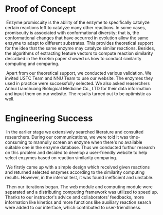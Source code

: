 # Proof of Concept

​		Enzyme promiscuity is the ability of the enzyme to specifically catalyze certain reactions left to catalyze many other reactions. In some cases, promiscuity is associated with conformational diversity; that is, the conformational changes that have occurred in evolution allow the same enzyme to adapt to different substrates. This provides theoretical support for the idea that the same enzyme may catalyze similar reactions.  Besides, the algorithms of extracting feature vectors to compute reaction similarity described in the RxnSim paper showed us  how to conduct similarity computing and comparing.

​		Apart from our theoretical support, we conducted various validation. We invited USTC Team and NNU Team to use our website. The enzymes they used in practice were successfully selected. We also asked reaserchers Anhui Lianchuang Biological Medicine Co., LTD for their data information and input them on our website. The results turned out to be optimistic as well.

# Engineering Success

​	In the earlier stage we extensively searched literature and consulted researchers. During our communications, we were told it was time-consuming to mannully screen an enzyme when there's no available suitable one in the enzyme database. Thus we conducted furthur research on this problem and decided to develop a user-friendly website to help select enzymes based on reaction similarity comparing.

​	We firstly came up with a simple design which received given reactions and returned selected enzymes according to the similarity computing results. However, in the internal test, it was found inefficient and unstable. 

​		Then our iterations began. The web module and computing module were separated and a distributing computing framework was utilized to speed up. Thanks to our instructor's advice and collaborators' feedbacks, more information like kinetics and more functions like auxiliary reaction search were added to our interface, which contributed to user-friendliness.  